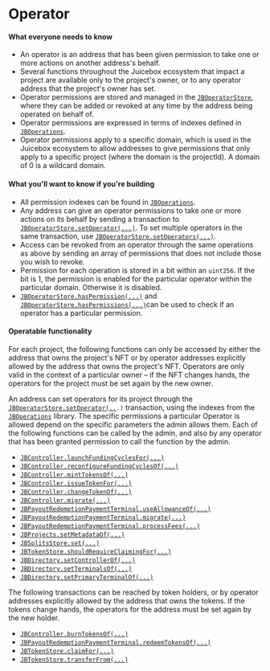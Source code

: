 # Operator

#### What everyone needs to know

* An operator is an address that has been given permission to take one or more actions on another address's behalf.
* Several functions throughout the Juicebox ecosystem that impact a project are available only to the project's owner, or to any operator address that the project's owner has set.
* Operator permissions are stored and managed in the [`JBOperatorStore`](/api/contracts/jboperatorstore/), where they can be added or revoked at any time by the address being operated on behalf of.
* Operator permissions are expressed in terms of indexes defined in [`JBOperations`](/api/libraries/jboperations.md).
* Operator permissions apply to a specific domain, which is used in the Juicebox ecosystem to allow addresses to give permissions that only apply to a specific project (where the domain is the projectId). A domain of 0 is a wildcard domain.

#### What you'll want to know if you're building

* All permission indexes can be found in [`JBOperations`](/api/libraries/jboperations.md).
* Any address can give an operator permissions to take one or more actions on its behalf by sending a transaction to [`JBOperatorStore.setOperator(...)`](/api/contracts/jboperatorstore/events/setoperator.md). To set multiple operators in the same transaction, use [`JBOperatorStore.setOperators(...)`](/api/contracts/jboperatorstore/write/setoperators.md).
* Access can be revoked from an operator through the same operations as above by sending  an array of permissions that does not include those you wish to revoke.
* Permission for each operation is stored in a bit within an `uint256`. If the bit is 1, the permission is enabled for the particular operator within the particular domain. Otherwise it is disabled.&#x20;
* [`JBOperatorStore.hasPermission(...)`](/api/contracts/jboperatorstore/read/haspermission.md) and [`JBOperatorStore.hasPermissions(...)`](/api/contracts/jboperatorstore/read/haspermissions.md)can be used to check if an operator has a particular permission.

#### Operatable functionality

For each project, the following functions can only be accessed by either the address that owns the project's NFT or by operator addresses explicitly allowed by the address that owns the project's NFT. Operators are only valid in the context of a particular owner – if the NFT changes hands, the operators for the project must be set again by the new owner.

An address can set operators for its project through the [`JBOperatorStore.setOperator(..`](/api/contracts/jboperatorstore/write/setoperator.md)`.)` transaction, using the indexes from the [`JBOperations`](/api/libraries/jboperations.md) library. The specific permissions a particular Operator is allowed depend on the specific parameters the admin allows them. Each of the following functions can be called by the admin, and also by any operator that has been granted permission to call the function by the admin.

* [`JBController.launchFundingCyclesFor(...)`](/api/contracts/or-controllers/jbcontroller/write/launchfundingcyclesfor.md)
* [`JBController.reconfigureFundingCyclesOf(...)`](/api/contracts/or-controllers/jbcontroller/write/reconfigurefundingcyclesof.md)
* [`JBController.mintTokensOf(...)`](/api/contracts/or-controllers/jbcontroller/write/minttokensof.md)
* [`JBController.issueTokenFor(...)`](/api/contracts/or-controllers/jbcontroller/write/issuetokenfor.md)
* [`JBController.changeTokenOf(...)`](/api/contracts/or-controllers/jbcontroller/write/changetokenof.md)
* [`JBController.migrate(...)`](/api/contracts/or-abstract/jbpayoutredemptionpaymentterminal/write/migrate.md)
* [`JBPayoutRedemptionPaymentTerminal.useAllowanceOf(...)`](/api/contracts/or-abstract/jbpayoutredemptionpaymentterminal/write/useallowanceof.md)
* [`JBPayoutRedemptionPaymentTerminal.migrate(...)`](/api/contracts/or-abstract/jbpayoutredemptionpaymentterminal/write/migrate.md)
* [`JBPayoutRedemptionPaymentTerminal.processFees(...)`](/api/contracts/or-abstract/jbpayoutredemptionpaymentterminal/write/processfees.md)
* [`JBProjects.setMetadataOf(...)`](/api/contracts/jbprojects/write/setmetadataof.md)
* [`JBSplitsStore.set(...)`](/api/contracts/jbsplitsstore/write/set.md)
* [`JBTokenStore.shouldRequireClaimingFor(...)`](/api/contracts/jbtokenstore/write/shouldrequireclaimingfor.md)
* [`JBDirectory.setControllerOf(...)`](/api/contracts/jbdirectory/write/setcontrollerof.md)
* [`JBDirectory.setTerminalsOf(...)`](/api/contracts/jbdirectory/write/setterminalsof.md)
* [`JBDirectory.setPrimaryTerminalOf(...)`](/api/contracts/jbdirectory/write/setprimaryterminalof.md)

The following transactions can be reached by token holders, or by operator addresses explicitly allowed by the address that owns the tokens.  If the tokens change hands, the operators for the address must be set again by the new holder.

* [`JBController.burnTokensOf(...)`](/api/contracts/or-controllers/jbcontroller/write/burntokensof.md)
* [`JBPayoutRedemptionPaymentTerminal.redeemTokensOf(...)`](/api/contracts/or-abstract/jbpayoutredemptionpaymentterminal/write/redeemtokensof.md)
* [`JBTokenStore.claimFor(...)`](/api/contracts/jbtokenstore/write/claimfor.md)
* [`JBTokenStore.transferFrom(...)`](/api/contracts/jbtokenstore/write/transferfrom.md)
